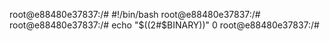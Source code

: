 root@e88480e37837:/# #!/bin/bash
root@e88480e37837:/#
root@e88480e37837:/# echo "$((2#$BINARY))"
0
root@e88480e37837:/#
